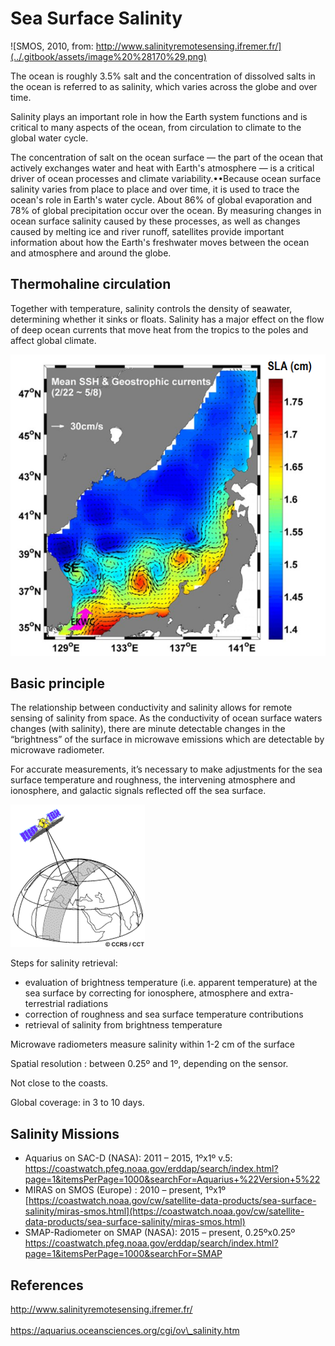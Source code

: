 # Sea Surface Salinity

![SMOS, 2010, from: http://www.salinityremotesensing.ifremer.fr/](../.gitbook/assets/image%20%28170%29.png)

The ocean is roughly 3.5% salt and the concentration of dissolved salts in the ocean is referred to as salinity, which varies across the globe and over time.

Salinity plays an important role in how the Earth system functions and is critical to many aspects of the ocean, from circulation to climate to the global water cycle.

The concentration of salt on the ocean surface — the part of the ocean that actively exchanges water and heat with Earth's atmosphere — is a critical driver of ocean processes and climate variability.••Because ocean surface salinity varies from place to place and over time, it is used to trace the ocean's role in Earth's water cycle. About 86% of global evaporation and 78% of global precipitation occur over the ocean. By measuring changes in ocean surface salinity caused by these processes, as well as changes caused by melting ice and river runoff, satellites provide important information about how the Earth's freshwater moves between the ocean and atmosphere and around the globe.

## Thermohaline circulation

Together with temperature, salinity controls the density of seawater, determining whether it sinks or floats. Salinity has a major effect on the flow of deep ocean currents that move heat from the tropics to the poles and affect global climate.

![](../.gitbook/assets/image%20%28110%29.png)

## Basic principle

The relationship between conductivity and salinity allows for remote sensing of salinity from space. As the conductivity of ocean surface waters changes \(with salinity\), there are minute detectable changes in the “brightness” of the surface in microwave emissions which are detectable by microwave radiometer.

For accurate measurements, it’s necessary to make adjustments for the sea surface temperature and roughness, the intervening atmosphere and ionosphere, and galactic signals reflected off the sea surface.

![](../.gitbook/assets/image%20%2851%29.png)

Steps for salinity retrieval: 

* evaluation of brightness temperature \(i.e. apparent temperature\) at the sea surface by correcting for ionosphere, atmosphere and extra-terrestrial radiations 
* correction of roughness and sea surface temperature contributions 
* retrieval of salinity from brightness temperature

Microwave radiometers measure salinity within 1-2 cm of the surface

Spatial resolution : between 0.25º and 1º, depending on the sensor.

Not close to the coasts.

Global coverage: in 3 to 10 days.

## Salinity Missions

* Aquarius on SAC-D \(NASA\):                 2011 – 2015, 1ºx1º  v.5: [https](https://coastwatch.pfeg.noaa.gov/erddap/search/index.html?page=1&itemsPerPage=1000&searchFor=Aquarius+%22Version+5%22)[://coastwatch.pfeg.noaa.gov/erddap/search/index.html?page=1&itemsPerPage=1000&searchFor=Aquarius+%](https://coastwatch.pfeg.noaa.gov/erddap/search/index.html?page=1&itemsPerPage=1000&searchFor=Aquarius+%22Version+5%22)[22Version+5%22](https://coastwatch.pfeg.noaa.gov/erddap/search/index.html?page=1&itemsPerPage=1000&searchFor=Aquarius+%22Version+5%22) 
* MIRAS on SMOS \(Europe\) : 2010 – present, 1ºx1º  [https://coastwatch.noaa.gov/cw/satellite-data-products/sea-surface-salinity/miras-smos.html](https://coastwatch.noaa.gov/cw/satellite-data-products/sea-surface-salinity/miras-smos.html) 
* SMAP-Radiometer on SMAP \(NASA\):  2015 – present, 0.25ºx0.25º  [https://](https://coastwatch.pfeg.noaa.gov/erddap/search/index.html?page=1&itemsPerPage=1000&searchFor=SMAP)[coastwatch.pfeg.noaa.gov/erddap/search/index.html?page=1&itemsPerPage=1000&searchFor=SMAP](https://coastwatch.pfeg.noaa.gov/erddap/search/index.html?page=1&itemsPerPage=1000&searchFor=SMAP)

## References

[http://www.salinityremotesensing.ifremer.fr/  
](http://www.salinityremotesensing.ifremer.fr/
)  
[https://aquarius.oceansciences.org/cgi/ov\_salinity.htm  
](https://aquarius.oceansciences.org/cgi/ov_salinity.htm
)

